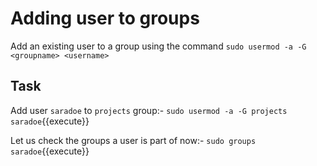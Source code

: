 # Adding user to groups

Add an existing user to a group using the command
`sudo usermod -a -G <groupname> <username>`

## Task

Add user `saradoe` to `projects` group:- `sudo usermod -a -G projects saradoe`{{execute}}

Let us check the groups a user is part of now:- `sudo groups saradoe`{{execute}}